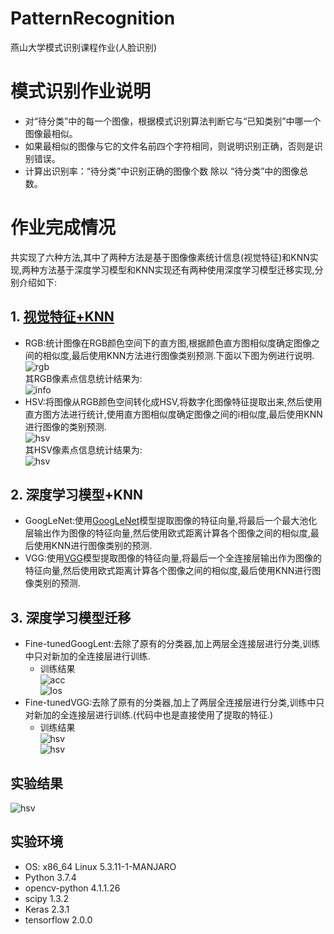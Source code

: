 # PatternRecognition
燕山大学模式识别课程作业(人脸识别)
# 模式识别作业说明
- 对“待分类”中的每一个图像，根据模式识别算法判断它与“已知类别”中哪一个图像最相似。
- 如果最相似的图像与它的文件名前四个字符相同，则说明识别正确，否则是识别错误。
- 计算出识别率：“待分类”中识别正确的图像个数 除以 “待分类”中的图像总数。
# 作业完成情况
共实现了六种方法,其中了两种方法是基于图像像素统计信息(视觉特征)和KNN实现,两种方法基于深度学习模型和KNN实现还有两种使用深度学习模型迁移实现,分别介绍如下:
## 1. [视觉特征+KNN](https://blog.csdn.net/wsp_1138886114/article/details/80660014#RGBHSVLab_41)
- RGB:统计图像在RGB颜色空间下的直方图,根据颜色直方图相似度确定图像之间的相似度,最后使用KNN方法进行图像类别预测.下面以下图为例进行说明.<br>
![rgb](./ResultPictures/rgb.jpg)<br>
其RGB像素点信息统计结果为:<br>
![info](./ResultPictures/hist.jpg)<br>
- HSV:将图像从RGB颜色空间转化成HSV,将数字化图像特征提取出来,然后使用直方图方法进行统计,使用直方图相似度确定图像之间的i相似度,最后使用KNN进行图像的类别预测.<br>
![hsv](./ResultPictures/img-hsv.jpg)<br>
其HSV像素点信息统计结果为:<br>
![hsv](./ResultPictures/hsv.jpg)<br>
## 2. 深度学习模型+KNN
- GoogLeNet:使用[GoogLeNet](https://blog.csdn.net/qq_38906523/article/details/80061075)模型提取图像的特征向量,将最后一个最大池化层输出作为图像的特征向量,然后使用欧式距离计算各个图像之间的相似度,最后使用KNN进行图像类别的预测.
- VGG:使用[VGG](https://www.jianshu.com/p/1b37890989a9)模型提取图像的特征向量,将最后一个全连接层输出作为图像的特征向量,然后使用欧式距离计算各个图像之间的相似度,最后使用KNN进行图像类别的预测.

## 3. 深度学习模型迁移
- Fine-tunedGoogLent:去除了原有的分类器,加上两层全连接层进行分类,训练中只对新加的全连接层进行训练.
    - 训练结果<br>
    ![acc](./ResultPictures/googlenet-acc.png)<br>
    ![los](./ResultPictures/googlenet-los.png)<br>
- Fine-tunedVGG:去除了原有的分类器,加上了两层全连接层进行分类,训练中只对新加的全连接层进行训练.(代码中也是直接使用了提取的特征.)
     - 训练结果<br>
    ![hsv](./ResultPictures/vgg-acc.png)<br>
    ![hsv](./ResultPictures/vgg-los.png)<br>
## 实验结果
![hsv](./ResultPictures/result.png)<br>

## 实验环境
- OS: x86_64 Linux 5.3.11-1-MANJARO
- Python 3.7.4
- opencv-python  4.1.1.26
- scipy 1.3.2 
- Keras 2.3.1  
- tensorflow 2.0.0
